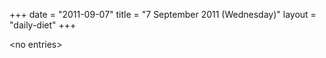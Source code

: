 +++
date = "2011-09-07"
title = "7 September 2011 (Wednesday)"
layout = "daily-diet"
+++


\<no entries\>


